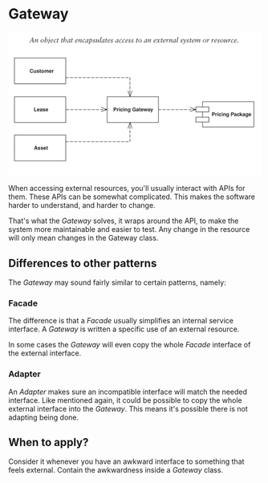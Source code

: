 # Gateway

![](assets/structure.png)

When accessing external resources, you'll usually interact with APIs for them.
These APIs can be somewhat complicated. This makes the software harder to understand, and harder to change.

That's what the _Gateway_ solves, it wraps around the API, to make the system more maintainable and easier to test. 
Any change in the resource will only mean changes in the Gateway class.

## Differences to other patterns
The _Gateway_ may sound fairly similar to certain patterns, namely:

### Facade
The difference is that a _Facade_ usually simplifies an internal service interface. A _Gateway_ is written a specific
use of an external resource. 

In some cases the _Gateway_ will even copy the whole _Facade_ interface of the external interface.

### Adapter
An _Adapter_ makes sure an incompatible interface will match the needed interface. Like mentioned again, it could be 
possible to copy the whole external interface into the _Gateway_. This means it's possible there is not adapting being 
done.


## When to apply?
Consider it whenever you have an awkward interface to something that feels external. Contain the awkwardness inside a 
_Gateway_ class.